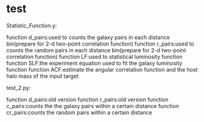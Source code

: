 # test
Statistic_Function.y:

   function d_pairs:used to counts the galaxy pairs in each distance bin(prepare for 2-d two-point correlation function)
   function r_pairs:used to counts the random pairs in each distance bin(prepare for 2-d two-point correlation function)
   function LF:used to statistical luminosity function
   function SLF:the experiment equation used to fit the galaxy luminosity function
   function ACF:estimate the angular correlation function and the host halo mass of the input target
  
test_2.py:

   function d_pairs:old version 
   function r_pairs:old version
   function c_pairs:counts the the galaxy pairs within a certain distance
   function cr_pairs:counts the random pairs within a certain distance
